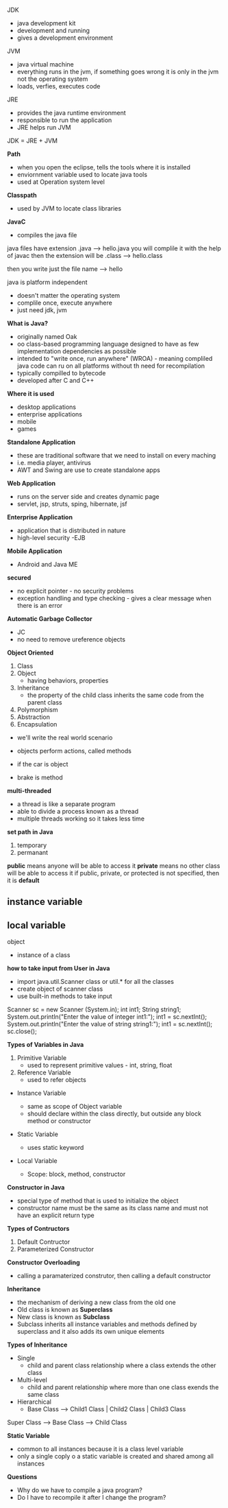 
JDK
- java development kit
- development and running
- gives a development environment

JVM
- java virtual machine
- everything runs in the jvm, if something goes wrong it is only in the jvm not the operating system
- loads, verfies, executes code

JRE
- provides the java runtime environment
- responsible to run the application
- JRE helps run JVM

JDK = JRE + JVM

__Path__
- when you open the eclipse, tells the tools where it is installed
- enviornment variable used to locate java tools
- used at Operation system level

__Classpath__
- used by JVM to locate class libraries

__JavaC__
- compiles the java file

java files have extension .java --> hello.java
you will complile it with the help of javac 
then the extension will be .class --> hello.class

then you write just the file name --> hello

java is platform independent
- doesn't matter the operating system
- complile once, execute anywhere
- just need jdk, jvm

__What is Java?__
- originally named Oak
- oo class-based programming language designed to have as few implementation dependencies as possible
- intended to "write once, run anywhere" (WROA) - meaning compliled java code can ru on all platforms without th need for recompilation
- typically compilled to bytecode 
- developed after C and C++

__Where it is used__
- desktop applications
- enterprise applications
- mobile
- games

__Standalone Application__
- these are traditional software that we need to install on every maching
- i.e. media player, antivirus
- AWT and Swing are use to create standalone apps

__Web Application__
- runs on the server side and creates dynamic page
- servlet, jsp, struts, sping, hibernate, jsf

__Enterprise Application__
- application that is distributed in nature
- high-level security
-EJB

__Mobile Application__
- Android and Java ME

__secured__
- no explicit pointer - no security problems
- exception handling and type checking - gives a clear message when there is an error

__Automatic Garbage Collector__
- JC
- no need to remove ureference objects

__Object Oriented__
1. Class
2. Object
    - having behaviors, properties
3. Inheritance
    - the property of the child class inherits the same code from the parent class
4. Polymorphism
5. Abstraction
6. Encapsulation

- we'll write the real world scenario

- objects perform actions, called methods
- if the car is object
- brake is method

__multi-threaded__
- a thread is like a separate program
- able to divide a process known as a thread
- multiple threads working so it takes less time

__set path in Java__
1. temporary
2. permanant 

__public__ means anyone will be able to access it
__private__ means no other class will be able to access it
if public, private, or protected is not specified, then it is __default__

instance variable
- 

local variable
- 

object
- instance of a class

__how to take input from User in Java__
- import java.util.Scanner class
 or util.* for all the classes
- create object of scanner class
- use built-in methods to take input

Scanner sc  = new Scanner (System.in);
int int1;
String string1;
System.out.println("Enter the value of integer int1:");
int1 = sc.nextInt();
System.out.println("Enter the value of string string1:");
int1 = sc.nextInt();
sc.close();

__Types of Variables in Java__
1. Primitive Variable
    - used to represent primitive values - int, string, float
2. Reference Variable
    - used to refer objects

- Instance Variable
    - same as scope of Object variable
    - should declare within the class directly, but outside any block method or constructor

- Static Variable
    - uses static keyword

- Local Variable 
    - Scope: block, method, constructor

__Constructor in Java__
- special type of method that is used to initialize the object
- constructor name must be the same as its class name and must not have an explicit return type

__Types of Contructors__
1. Default Contructor
2. Parameterized Constructor

__Constructor Overloading__
- calling a paramaterized construtor, then calling a default constructor

__Inheritance__
- the mechanism of deriving  a new class from the old one
- Old class is known as __Superclass__
- New class is known as __Subclass__
- Subclass inherits all instance variables and methods defined by superclass and it also adds its own unique elements

__Types of Inheritance__
- Single
    - child and parent class relationship where a class extends the other class
- Multi-level
    - child and parent relationship where more than one class exends the same class
- Hierarchical
    - Base Class --> Child1 Class | Child2 Class | Child3 Class

Super Class --> Base Class --> Child Class

__Static Variable__
- common to all instances because it is a class level variable
- only a single coply o a static variable is created and shared among all instances

__Questions__
- Why do we have to compile a java program?
- Do I have to recompile it after I change the program?
